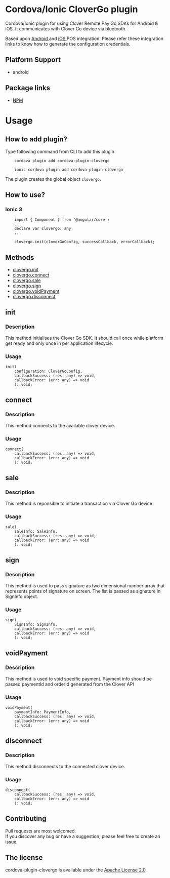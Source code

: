 # Cordova/Ionic CloverGo plugin
Cordova/Ionic plugin for using Clover Remote Pay Go SDKs for Android & iOS. It communicates with Clover Go  device via bluetooth.  

Based upon [ Android ](https://github.com/clover/remote-pay-android-go) and [ iOS ](https://github.com/clover/remote-pay-android-go) POS integration. Please refer these integration links to know how to generate the configuration credentials.

## Platform Support
* android

## Package links
* [ NPM ](https://www.npmjs.com/package/cordova-plugin-clovergo)


# Usage

## How to add plugin?
Type following command from CLI to add this plugin

```
    cordova plugin add cordova-plugin-clovergo
```


```
    ionic cordova plugin add cordova-plugin-clovergo
```

The plugin creates the global object `clovergo`.

## How to use?

### Ionic 3

```
    import { Component } from '@angular/core';
    ...
    declare var clovergo: any;
    ...

    clovergo.init(cloverGoConfig, successCallback, errorCallback);

```



## Methods


- [clovergo.init](#init)
- [clovergo.connect](#connect)
- [clovergo.sale](#sale)
- [clovergo.sign](#sign)
- [clovergo.voidPayment](#voidPayment)
- [clovergo.disconnect](#disconnect)


## init

### Description

This method initialises the Clover Go SDK. It should call once while platform get ready and only once in per application lifecycle.

### Usage

```
init(
    configuration: CloverGoConfig, 
    callbackSuccess: (res: any) => void, 
    callbackError: (err: any) => void
    ): void;
```

## connect

### Description

This method connects to the available clover device.

### Usage

```
connect(
    callbackSuccess: (res: any) => void,
    callbackError: (err: any) => void
    ): void;
```

## sale

### Description

This method is reponsible to initiate a transaction via Clover Go device.

### Usage

```
sale(
    saleInfo: SaleInfo,
    callbackSuccess: (res: any) => void,
    callbackError: (err: any) => void
    ): void;
```
## sign

### Description

This method is used to pass signature as two dimensional number array that represents points of signature on screen. The list is passed as signature in SignInfo object.

### Usage

```
sign(
    SignInfo: SignInfo,
    callbackSuccess: (res: any) => void,
    callbackError: (err: any) => void
    ): void;
```

## voidPayment

### Description

This method is used to void specific payment. Payment info should be passed paymentId and orderId generated from the Clover API

### Usage

```
voidPayment(
    paymentInfo: PaymentInfo,
    callbackSuccess: (res: any) => void,
    callbackError: (err: any) => void
    ): void;
```

## disconnect

### Description

This method disconnects to the connected clover device.

### Usage

```
disconnect(
    callbackSuccess: (res: any) => void,
    callbackError: (err: any) => void
    ): void;
```

## Contributing
Pull requests are most welcomed.  
If you discover any bug or have a suggestion, please feel free to create an issue.

## The license

cordova-plugin-clovergo is available under the [Apache License 2.0](https://github.com/hotwax/cordova-plugin-clovergo/blob/master/LICENSE).
